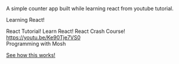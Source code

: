 A simple counter app built while learning react from youtube tutorial.

Learning React! 

React Tutorial! Learn React! React Crash Course!
https://youtu.be/Ke90Tje7VS0  
Programming with Mosh

<a href="https://cartify.netlify.com" target="_blank">See how this works!</a>
